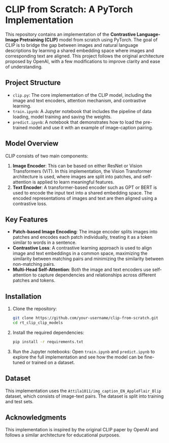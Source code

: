 # CLIP from Scratch: A PyTorch Implementation

This repository contains an implementation of the **Contrastive Language-Image Pretraining (CLIP)** model from scratch using PyTorch. The goal of CLIP is to bridge the gap between images and natural language descriptions by learning a shared embedding space where images and corresponding text are aligned. This project follows the original architecture proposed by OpenAI, with a few modifications to improve clarity and ease of understanding.

## Project Structure

- `clip.py`: The core implementation of the CLIP model, including the image and text encoders, attention mechanism, and contrastive learning.
- `train.ipynb`: A Jupyter notebook that includes the pipeline of data loading, model training and saving the weights.
- `predict.ipynb`: A notebook that demonstrates how to load the pre-trained model and use it with an example of image-caption pairing.

## Model Overview

CLIP consists of two main components:
1. **Image Encoder**: This can be based on either ResNet or Vision Transformers (ViT). In this implementation, the Vision Transformer architecture is used, where images are split into patches, and self-attention is applied to learn meaningful features.
2. **Text Encoder**: A transformer-based encoder such as GPT or BERT is used to encode the input text into a shared embedding space. The encoded representations of images and text are then aligned using a contrastive loss.

## Key Features
- **Patch-based Image Encoding**: The image encoder splits images into patches and encodes each patch individually, treating it as a token similar to words in a sentence.
- **Contrastive Loss**: A contrastive learning approach is used to align image and text embeddings in a common space, maximizing the similarity between matching pairs and minimizing the similarity between non-matching pairs.
- **Multi-Head Self-Attention**: Both the image and text encoders use self-attention to capture dependencies and relationships across different patches and tokens.

## Installation

1. Clone the repository:
   ```bash
   git clone https://github.com/your-username/clip-from-scratch.git
   cd rt_clip_clip_models
   ```

2. Install the required dependencies:
   ```bash
   pip install -r requirements.txt
   ```

3. Run the Jupyter notebooks:
   Open `train.ipynb` and `predict.ipynb` to explore the full implementation and see how the model can be fine-tuned or trained on a dataset.


## Dataset

This implementation uses the `Attila1011/img_caption_EN_AppleFlair_Blip` dataset, which consists of image-text pairs. The dataset is split into training and test sets.


## Acknowledgments

This implementation is inspired by the original CLIP paper by OpenAI and follows a similar architecture for educational purposes.
